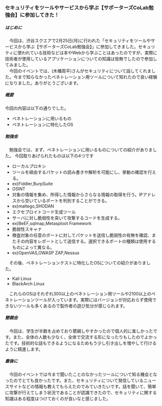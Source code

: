 ### セキュリティをツールやサービスから学ぶ【サポーターズCoLab勉強会】に参加してきた！
##### はじめに
　今回は、渋谷スクエアで2月25日(月)に行われた「セキュリティをツールやサービスから学ぶ【サポーターズCoLab勉強会】」に参加してきました。セキュリティに使われている技術などは本やWebから学ぶことはあったのですが、実際に技術者が使用しているアプリケーションについての知識は皆無でしたので参加してみました。<br>
　今回のイベントでは、(木幡周平)さんがセキュリティについて話してくれました。今まで知らなかったペネトレーション用ツールについて知れたので良い経験になりました。ありがとうございます。
##### 概要
今回の内容は以下の通りでした。
* ペネトレーションに用いるもの
* ペネトレーションに特化したOS

##### 勉強会
　勉強会では、まず、ペネトレーションに用いるものについての紹介がありました。
今回取りあげられたものは以下の4つです
- ローカルプロキシ
 - ツールを経由するパケットの読み書きや解析を可能にし、挙動の確認を行える。
 - ex)Fiddler,BurpSuite
- OSINT
 - 対象の情報を集め、所得した情報からさらなる情報の取得を行う。IPアドレスから空いているポートを判別することができる。
 - ex)maltego,SHODAN
- エクセプロイトコード生成ツール
 - サーバに対し脆弱性を突いて攻撃するコードを生成する。
 - ex)BeEF,sqlmap,Metasploot Framework
- 脆弱性スキャナ
 - 検査対象の任意のポートに対してパケットを送信し脆弱性の有無を確認、またその内容をレポートとして送信する。選択できるポートの種類は使用するものによって異なる。
 - ex)OpenVAS,OWASP ZAP,Nessus

　その後、ペネトレーションテストに特化したOSについての紹介がありました。
* Kali Linux
* BlackArch Linux

　これらのOSはそれぞれ300以上のペネトレーション用ツールや2100以上のペネトレーションツールが入っています。実際にはバージョンが対応おらず使用できないツールも多くあるので製作者の遊び気分が感じられます。

##### 懇親会
　今回は、学生が半数を占めており懇親しやすかったので個人的に楽しかったです。また、全体の人数も少なく、全体で交流する形になったりもしたのでよかったです。技術的な話もできるようになるためもう少し引き出しを増やして行けるように精進します。

##### 最後に
　今回のイベントでは今まで聞いたことのなかったツールについて知る機会となったのでとても良かったです。また、セキュリティについて発信しているニュースサイトなどの情報も教えてもらえたのでみていきたいです。話を聞いて、簡単に攻撃が行えてしまう状況であることが認識できたので、セキュリティに関する知識はある程度はつけておくのが良いなと感じました。
　
